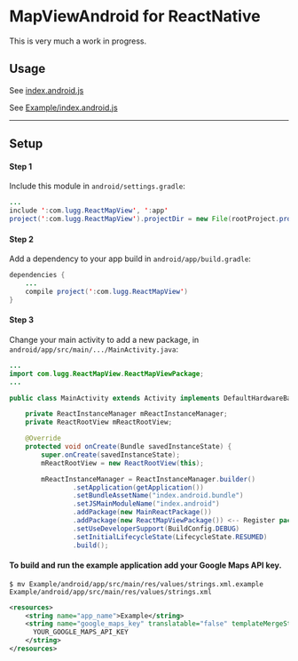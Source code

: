 # MapViewAndroid for ReactNative

This is very much a work in progress.

## Usage

See [index.android.js](https://github.com/luggg/react-native-android-map-view/blob/master/index.android.js)

See [Example/index.android.js](https://github.com/luggg/react-native-android-map-view/blob/master/Example/index.android.js)

---

## Setup

#### Step 1

Include this module in `android/settings.gradle`:

```java
...
include ':com.lugg.ReactMapView', ':app'
project(':com.lugg.ReactMapView').projectDir = new File(rootProject.projectDir, '../node_modules/react-native-android-map-view/android')
```

#### Step 2

Add a dependency to your app build in `android/app/build.gradle`:

```java
dependencies {
    ...
    compile project(':com.lugg.ReactMapView')
}
```

#### Step 3

Change your main activity to add a new package, in `android/app/src/main/.../MainActivity.java`:

```java
...
import com.lugg.ReactMapView.ReactMapViewPackage;
...

public class MainActivity extends Activity implements DefaultHardwareBackBtnHandler {

    private ReactInstanceManager mReactInstanceManager;
    private ReactRootView mReactRootView;

    @Override
    protected void onCreate(Bundle savedInstanceState) {
        super.onCreate(savedInstanceState);
        mReactRootView = new ReactRootView(this);

        mReactInstanceManager = ReactInstanceManager.builder()
                .setApplication(getApplication())
                .setBundleAssetName("index.android.bundle")
                .setJSMainModuleName("index.android")
                .addPackage(new MainReactPackage())
                .addPackage(new ReactMapViewPackage()) <-- Register package here
                .setUseDeveloperSupport(BuildConfig.DEBUG)
                .setInitialLifecycleState(LifecycleState.RESUMED)
                .build();

```
#### To build and run the example application add your Google Maps API key.

```shell
$ mv Example/android/app/src/main/res/values/strings.xml.example Example/android/app/src/main/res/values/strings.xml
```

```xml
<resources>
    <string name="app_name">Example</string>
    <string name="google_maps_key" translatable="false" templateMergeStrategy="preserve">
      YOUR_GOOGLE_MAPS_API_KEY
    </string>
</resources>
```
